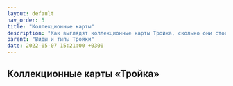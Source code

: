 ```yaml
---
layout: default
nav_order: 5
title: "Коллекционные карты"
description: "Как выглядят коллекционные карты Тройка, сколько они стоят и где их приобрести"
parent: "Виды и типы Тройки"
date: 2022-05-07 15:21:00 +0300
---
```


## Коллекционные карты «Тройка»

